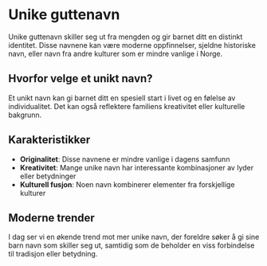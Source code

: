 # Unike guttenavn

Unike guttenavn skiller seg ut fra mengden og gir barnet ditt en distinkt identitet. Disse navnene kan være moderne oppfinnelser, sjeldne historiske navn, eller navn fra andre kulturer som er mindre vanlige i Norge.

## Hvorfor velge et unikt navn?

Et unikt navn kan gi barnet ditt en spesiell start i livet og en følelse av individualitet. Det kan også reflektere familiens kreativitet eller kulturelle bakgrunn.

## Karakteristikker

- **Originalitet**: Disse navnene er mindre vanlige i dagens samfunn
- **Kreativitet**: Mange unike navn har interessante kombinasjoner av lyder eller betydninger
- **Kulturell fusjon**: Noen navn kombinerer elementer fra forskjellige kulturer

## Moderne trender

I dag ser vi en økende trend mot mer unike navn, der foreldre søker å gi sine barn navn som skiller seg ut, samtidig som de beholder en viss forbindelse til tradisjon eller betydning.